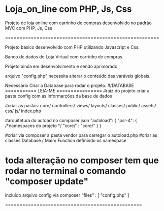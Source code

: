# Loja_on_line com PHP, Js, Css
Projeto de loja online com carrinho de compras desenvolvido no padrão MVC com PHP, Js, Css


======================================================

Projeto básico desenvolvido com PHP utilizando Javascript e Css.

Banco de dados de Loja Virtual com carrinho de compras.

Projeto ainda em desenvolvimento e sendo aprimorado

arquivo "config.php" necessita alterar o conteúdo das
varáveis globais.


Necessário Criar a Database para rodar o projeto.
#/DATABASE
===========   LEIA-ME ================
#raiz do projeto criar a pasta config com as informarções da base de dados

#criar as pastas:
    core/
          controllers/
          views/
                layouts/
          classes/
     public/
          assets/
                   css/
                    js/
     index.php

#arquitetura do autoad no composer.json
 "autoload": {
        "psr-4": {
             /*namespaces do projeto */
            "core\\" : "core/"
        }
    }

#criar via composer a pasta vendor para carregar o autoload.php
#criar as classes Database / Main/ Function definindo os namespace

 # toda alteração no composer tem que rodar no terminal o comando "composer update"
incluído arquivo config via composer
 "files" : [
            "config.php"
        ]

================================================


